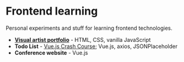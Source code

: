 # Frontend learning
Personal experiments and stuff for learning frontend technologies.

- [**Visual artist portfolio**](https://szymonbednorz.com/2017/) - HTML, CSS, vanilla JavaScript
- **Todo List** - [Vue.js Crash Course](https://www.youtube.com/watch?v=Wy9q22isx3U); Vue.js, axios, JSONPlaceholder
- **Conference website** - Vue.js